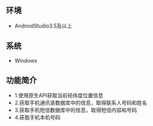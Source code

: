 ## 环境
- AndroidStudio3.5及以上

## 系统
- Windows

## 功能简介
- 1.使用原生API获取当前经纬度位置信息
- 2.获取手机通讯录数据库中的信息，取得联系人号码和姓名
- 3.获取手机短信数据库中的信息，取得短信内容和号码
- 4.获取手机本机号码
